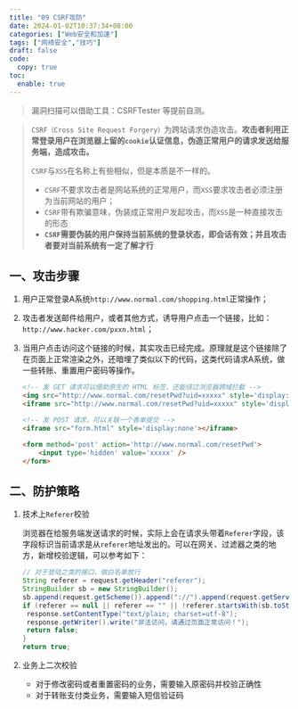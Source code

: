 ```yaml
---
title: "09 CSRF攻防"
date: 2024-01-02T10:37:34+08:00
categories: ["Web安全和加速"]
tags: ["网络安全","技巧"]
draft: false
code:
  copy: true
toc:
  enable: true
---
```


> 漏洞扫描可以借助工具：CSRFTester 等提前自测。

> `CSRF（Cross Site Request Forgery）`为跨站请求伪造攻击。**攻击者利用正常登录用户在浏览器上留的`cookie`认证信息，伪造正常用户的请求发送给服务端，造成攻击。**
>
> `CSRF`与`XSS`在名称上有些相似，但是本质是不一样的。
>
> - `CSRF`不要求攻击者是网站系统的正常用户，而`XSS`要求攻击者必须注册为当前网站的用户；
> - `CSRF`带有欺骗意味，伪装成正常用户发起攻击，而`XSS`是一种直接攻击的形态
> - **`CSRF`需要伪装的用户保持当前系统的登录状态，即会话有效；并且攻击者要对当前系统有一定了解才行**

## 一、攻击步骤

1. 用户正常登录A系统`http://www.normal.com/shopping.html`正常操作；

2. 攻击者发送邮件给用户，或者其他方式，诱导用户点击一个链接，比如：`http://www.hacker.com/pxxn.html`；

3. 当用户点击访问这个链接的时候，其实攻击已经完成。原理就是这个链接除了在页面上正常渲染之外，还暗埋了类似以下的代码，这类代码请求A系统，做一些转账、重置用户密码等操作。

   ```html
   <!-- 发 GET 请求可以借助原生的 HTML 标签，还能绕过浏览器跨域拦截 -->
   <img src="http://www.normal.com/resetPwd?uid=xxxxx" style='display: none;'/>
   <iframe src="http://www.normal.com/resetPwd?uid=xxxxx" style='display: none;'/>
   ```

   ```html
   <!-- 发 POST 请求，可以关联一个表单提交 -->
   <iframe src="form.html" style='display:none'></iframe>
   
   <form method='post' action='http://www.normal.com/resetPwd'>
       <input type='hidden' value='xxxxx' />
   </form>
   ```

## 二、防护策略

1. 技术上`Referer`校验

   浏览器在给服务端发送请求的时候，实际上会在请求头带着`Referer`字段，该字段标识当前请求是从`referer`地址发出的。可以在网关、过滤器之类的地方，新增校验逻辑，可以参考如下：

   ```java
   // 对于登陆之类的接口，做白名单放行
   String referer = request.getHeader("referer");
   StringBuilder sb = new StringBuilder();
   sb.append(request.getScheme()).append("://").append(request.getServerName());
   if (referer == null || referer == "" || !referer.startsWith(sb.toString())) {
   	response.setContentType("text/plain; charset=utf-8");
   	response.getWriter().write("非法访问，请通过页面正常访问！");
   	return false;
   }
   return true;
   ```

2. 业务上二次校验

   - 对于修改密码或者重置密码的业务，需要输入原密码并校验正确性
   - 对于转账支付类业务，需要输入短信验证码
